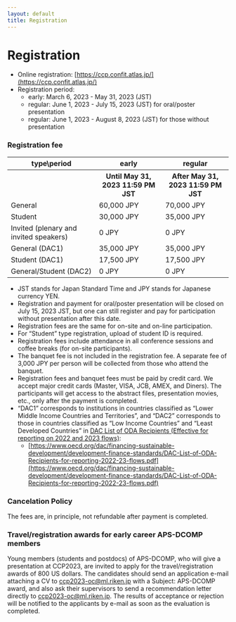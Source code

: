 ```yaml
---
layout: default
title: Registration
---
```


# Registration

* Online registration: [https://ccp.confit.atlas.jp/](https://ccp.confit.atlas.jp/)
* Registration period:
  * early: March 6, 2023 - May 31, 2023 (JST)
  * regular: June 1, 2023 - July 15, 2023 (JST) for oral/poster presentation
  * regular: June 1, 2023 - August 8, 2023 (JST) for those without presentation

### Registration fee

<table>
<tr><th>type\period</th><th>early</th><th>regular</th></tr>
<tr><th></th><th>Until May 31, 2023 11:59 PM JST</th><th>After May 31, 2023 11:59 PM JST</th></tr>
<tr><td>General</td><td>60,000 JPY</td><td>70,000 JPY</td></tr>
<tr><td>Student</td><td>30,000 JPY</td><td>35,000 JPY</td></tr>
<tr><td>Invited (plenary and invited speakers)</td><td>0 JPY</td><td>0 JPY</td></tr>
<tr><td>General (DAC1)</td><td>35,000 JPY</td><td>35,000 JPY</td></tr>
<tr><td>Student (DAC1)</td><td>17,500 JPY</td><td>17,500 JPY</td></tr>
<tr><td>General/Student (DAC2)</td><td>0 JPY</td><td>0 JPY</td></tr>
</table>

* JST stands for Japan Standard Time and JPY stands for Japanese currency YEN.
* Registration and payment for oral/poster presentation will be closed on July 15, 2023 JST, but one can still register and pay for participation without presentation after this date.
* Registration fees are the same for on-site and on-line participation.
* For “Student” type registration, upload of student ID is required.
* Registration fees include attendance in all conference sessions and coffee breaks (for on-site participants).
* The banquet fee is not included in the registration fee. A separate fee of 3,000 JPY per person will be collected from those who attend the banquet.
* Registration fees and banquet fees must be paid by credit card. We accept major credit cards (Master, VISA, JCB, AMEX, and Diners). The participants will get access to the abstract files, presentation movies, etc., only after the payment is completed.
* “DAC1” corresponds to institutions in countries classified as “Lower Middle Income Countries and Territories”, and “DAC2” corresponds to those in countries classified as “Low Income Countries” and “Least Developed Countries” in [DAC List of ODA Recipients (Effective for reporting on 2022 and 2023 flows)](https://www.oecd.org/dac/financing-sustainable-development/development-finance-standards/DAC-List-of-ODA-Recipients-for-reporting-2022-23-flows.pdf):
  * [https://www.oecd.org/dac/financing-sustainable-development/development-finance-standards/DAC-List-of-ODA-Recipients-for-reporting-2022-23-flows.pdf](https://www.oecd.org/dac/financing-sustainable-development/development-finance-standards/DAC-List-of-ODA-Recipients-for-reporting-2022-23-flows.pdf)

### Cancelation Policy

The fees are, in principle, not refundable after payment is completed.

### Travel/registration awards for early career APS-DCOMP members

Young members (students and postdocs) of APS-DCOMP, who will give a presentation at CCP2023, are invited to apply for the travel/registration awards of 800 US dollars.
The candidates should send an application e-mail attaching a CV to [ccp2023-oc@ml.riken.jp](mailto:ccp2023-oc@ml.riken.jp?subject=APS-DCOMP%20award) with a Subject: APS-DCOMP award, and also ask their supervisors to send a recommendation letter directly to [ccp2023-oc@ml.riken.jp](mailto:ccp2023-oc@ml.riken.jp?subject=APS-DCOMP%20award).
The results of acceptance or rejection will be notified to the applicants by e-mail as soon as the evaluation is completed.
